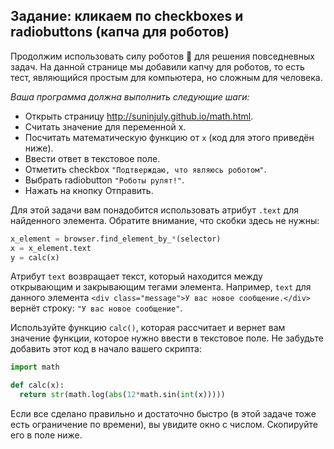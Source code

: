 ## Задание: кликаем по checkboxes и radiobuttons (капча для роботов)

Продолжим использовать силу роботов 🤖 для решения повседневных задач. На данной странице мы добавили капчу для роботов, то есть
тест, являющийся простым для компьютера, но сложным для человека.

_Ваша программа должна выполнить следующие шаги:_

- Открыть страницу http://suninjuly.github.io/math.html.
- Считать значение для переменной x.
- Посчитать математическую функцию от `x` (код для этого приведён ниже).
- Ввести ответ в текстовое поле.
- Отметить checkbox `"Подтверждаю, что являюсь роботом"`.
- Выбрать radiobutton `"Роботы рулят!"`.
- Нажать на кнопку Отправить.

Для этой задачи вам понадобится использовать атрибут `.text` для найденного элемента. Обратите внимание, что скобки здесь не нужны:

```python
x_element = browser.find_element_by_*(selector)
x = x_element.text
y = calc(x)
```

Атрибут `text` возвращает текст, который находится между открывающим и закрывающим тегами элемента. Например, `text` для данного
элемента `<div class="message">У вас новое сообщение.</div>` вернёт строку: `"У вас новое сообщение"`.

Используйте функцию `calc()`, которая рассчитает и вернет вам значение функции, которое нужно ввести в текстовое поле. Не забудьте
добавить этот код в начало вашего скрипта:

```python
import math

def calc(x):
  return str(math.log(abs(12*math.sin(int(x)))))
```

Если все сделано правильно и достаточно быстро (в этой задаче тоже есть ограничение по времени), вы увидите окно с числом.
Скопируйте его в поле ниже. 